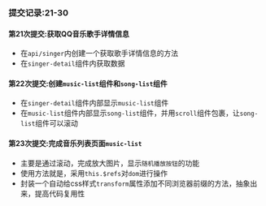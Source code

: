 ### 提交记录:21-30
#### 第21次提交:获取QQ音乐歌手详情信息
+ 在`api/singer`内创建一个获取歌手详情信息的方法
+ 在`singer-detail`组件内获取数据

#### 第22次提交:创建`music-list`组件和`song-list`组件
+ 在`singer-detail`组件内部显示`music-list`组件
+ 在`music-list`组件内部显示`song-list`组件，并用`scroll`组件包裹，让`song-list`组件可以滚动

#### 第23次提交:完成音乐列表页面`music-list`
+ 主要是通过滚动，完成放大图片，显示`随机播放按钮`的功能
+ 使用方法就是，采用`this.$refs`对`dom`进行操作
+ 封装一个自动给css样式`transform`属性添加不同浏览器前缀的方法，抽象出来，提高代码复用性
